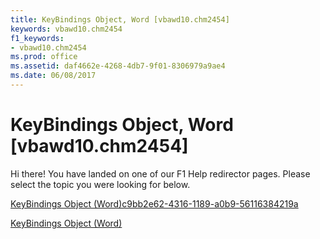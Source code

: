 ```yaml
---
title: KeyBindings Object, Word [vbawd10.chm2454]
keywords: vbawd10.chm2454
f1_keywords:
- vbawd10.chm2454
ms.prod: office
ms.assetid: daf4662e-4268-4db7-9f01-8306979a9ae4
ms.date: 06/08/2017
---
```



# KeyBindings Object, Word [vbawd10.chm2454]

Hi there! You have landed on one of our F1 Help redirector pages. Please select the topic you were looking for below.

[KeyBindings Object (Word)c9bb2e62-4316-1189-a0b9-56116384219a](http://msdn.microsoft.com/library/c9bb2e62-4316-1189-a0b9-56116384219a%28Office.15%29.aspx)

[KeyBindings Object (Word)](http://msdn.microsoft.com/library/d2e38b04-b7e1-b35c-e511-5988d132b074%28Office.15%29.aspx)


